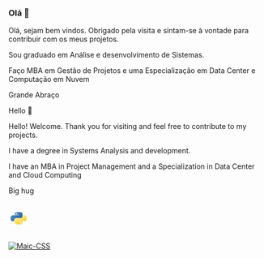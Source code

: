 

### Olá 👋

Olá, sejam bem vindos. Obrigado pela visita e sintam-se à vontade para contribuir com os meus projetos.

Sou graduado em Análise e desenvolvimento de Sistemas.

Faço MBA em Gestão de Projetos e uma Especialização em Data Center e Computação em Nuvem

Grande Abraço

Hello 👋

Hello! Welcome. Thank you for visiting and feel free to contribute to my projects.

I have a degree in Systems Analysis and development.

I have an MBA in Project Management and a Specialization in Data Center and Cloud Computing

Big hug





  
<div style="display: inline_block"><br>
  <img align="center" alt="Python" height="30" width="40"  src="https://raw.githubusercontent.com/devicons/devicon/master/icons/python/python-original.svg">
</div>
  
##
  
  <div>
    <a href="https://www.linkedin.com/in/pedrojadirborges">
    <img align="center" alt="Maic-CSS" height="" width="" src="https://img.shields.io/badge/LinkedIn-0077B5?style=for-the-badge&logo=linkedin&logoColor=white">
  </div>
    
##
